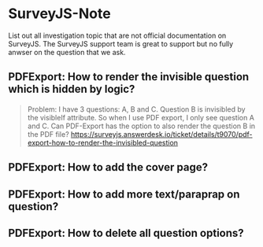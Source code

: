 # SurveyJS-Note
List out all investigation topic that are not official documentation on SurveyJS. 
The SurveyJS support team is great to support but no fully anwser on the question that we ask.

## PDFExport: How to render the invisible question which is hidden by logic?
####
>Problem: 
>I have 3 questions: A, B and C.
>Question B is invisibled by the visibleIf attribute.
>So when I use PDF export, I only see question A and C.
>Can PDF-Export has the option to also render the question B in the PDF file?
>https://surveyjs.answerdesk.io/ticket/details/t9070/pdf-export-how-to-render-the-invisibled-question


## PDFExport: How to add the cover page?


## PDFExport: How to add more text/paraprap on question?


## PDFExport: How to delete all question options?
